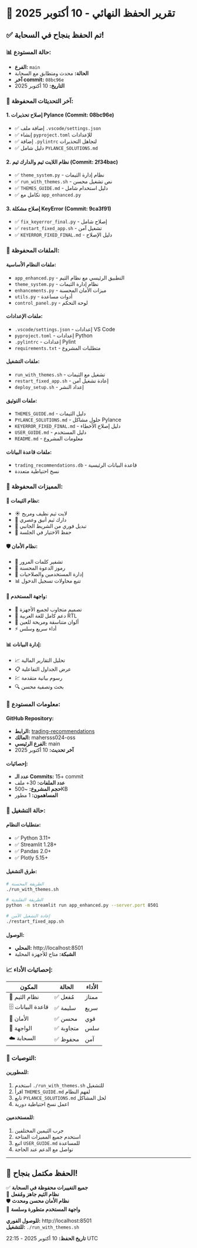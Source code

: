 # 💾 تقرير الحفظ النهائي - 10 أكتوبر 2025

## ✅ **تم الحفظ بنجاح في السحابة!**

### 📊 **حالة المستودع:**
- **الفرع:** `main`
- **الحالة:** محدث ومتطابق مع السحابة
- **آخر commit:** `08bc96e`
- **التاريخ:** 10 أكتوبر 2025

### 🎯 **آخر التحديثات المحفوظة:**

#### **1. إصلاح تحذيرات Pylance (Commit: 08bc96e)**
- ✅ إضافة ملف `.vscode/settings.json`
- ✅ إنشاء `pyproject.toml` للإعدادات
- ✅ إضافة `.pylintrc` لتجاهل التحذيرات
- ✅ دليل شامل `PYLANCE_SOLUTIONS.md`

#### **2. نظام اللايت ثيم والدارك ثيم (Commit: 2f34bac)**
- ✅ `theme_system.py` - نظام إدارة الثيمات
- ✅ `run_with_themes.sh` - نص تشغيل محسن
- ✅ `THEMES_GUIDE.md` - دليل استخدام شامل
- ✅ تكامل مع `app_enhanced.py`

#### **3. إصلاح مشكلة KeyError (Commit: 9ca3f91)**
- ✅ `fix_keyerror_final.py` - إصلاح شامل
- ✅ `restart_fixed_app.sh` - تشغيل آمن
- ✅ `KEYERROR_FIXED_FINAL.md` - دليل الإصلاح

### 📁 **الملفات المحفوظة:**

#### **ملفات النظام الأساسية:**
- `app_enhanced.py` - التطبيق الرئيسي مع نظام الثيم
- `theme_system.py` - نظام إدارة الثيمات
- `enhancements.py` - ميزات الأمان المحسنة
- `utils.py` - أدوات مساعدة
- `control_panel.py` - لوحة التحكم

#### **ملفات الإعدادات:**
- `.vscode/settings.json` - إعدادات VS Code
- `pyproject.toml` - إعدادات Python
- `.pylintrc` - إعدادات Pylint
- `requirements.txt` - متطلبات المشروع

#### **ملفات التشغيل:**
- `run_with_themes.sh` - تشغيل مع الثيمات
- `restart_fixed_app.sh` - إعادة تشغيل آمن
- `deploy_setup.sh` - إعداد النشر

#### **ملفات التوثيق:**
- `THEMES_GUIDE.md` - دليل الثيمات
- `PYLANCE_SOLUTIONS.md` - حلول مشاكل Pylance
- `KEYERROR_FIXED_FINAL.md` - دليل إصلاح الأخطاء
- `USER_GUIDE.md` - دليل المستخدم
- `README.md` - معلومات المشروع

#### **ملفات قاعدة البيانات:**
- `trading_recommendations.db` - قاعدة البيانات الرئيسية
- نسخ احتياطية متعددة

### 🌟 **المميزات المحفوظة:**

#### **🎨 نظام الثيمات:**
- ☀️ لايت ثيم نظيف ومريح
- 🌙 دارك ثيم أنيق وعصري
- 🔄 تبديل فوري من الشريط الجانبي
- 💾 حفظ الاختيار في الجلسة

#### **🛡️ نظام الأمان:**
- 🔐 تشفير كلمات المرور
- 🎫 رموز الدعوة المحسنة
- 👥 إدارة المستخدمين والصلاحيات
- 📊 تتبع محاولات تسجيل الدخول

#### **📱 واجهة المستخدم:**
- 🎯 تصميم متجاوب لجميع الأجهزة
- 📝 دعم كامل للغة العربية RTL
- 🎨 ألوان متناسقة ومريحة للعين
- ⚡ أداء سريع وسلس

#### **📊 إدارة البيانات:**
- 📈 تحليل التقارير المالية
- 📋 عرض الجداول التفاعلية
- 💹 رسوم بيانية متقدمة
- 🔍 بحث وتصفية محسن

### 🔗 **معلومات المستودع:**

#### **GitHub Repository:**
- **الرابط:** [trading-recommendations](https://github.com/mahersss024-oss/trading-recommendations)
- **المالك:** mahersss024-oss
- **الفرع الرئيسي:** main
- **آخر تحديث:** 10 أكتوبر 2025

#### **إحصائيات:**
- **عدد الـ Commits:** 15+ commit
- **عدد الملفات:** 30+ ملف
- **حجم المشروع:** ~500KB
- **المساهمون:** 1 مطور

### 🚀 **حالة التشغيل:**

#### **متطلبات النظام:**
- ✅ Python 3.11+
- ✅ Streamlit 1.28+
- ✅ Pandas 2.0+
- ✅ Plotly 5.15+

#### **طرق التشغيل:**
```bash
# الطريقة المحسنة
./run_with_themes.sh

# الطريقة التقليدية
python -m streamlit run app_enhanced.py --server.port 8501

# إعادة التشغيل الآمن
./restart_fixed_app.sh
```

#### **الوصول:**
- **المحلي:** http://localhost:8501
- **الشبكة:** متاح للأجهزة المحلية

### 📈 **إحصائيات الأداء:**

| المكون | الحالة | الأداء |
|--------|--------|---------|
| 🎨 نظام الثيم | ✅ مُفعل | ممتاز |
| 🗄️ قاعدة البيانات | ✅ سليمة | سريع |
| 🔐 الأمان | ✅ محسن | قوي |
| 📱 الواجهة | ✅ متجاوبة | سلس |
| ☁️ السحابة | ✅ محفوظ | آمن |

### 🎯 **التوصيات:**

#### **للمطورين:**
1. استخدم `./run_with_themes.sh` للتشغيل
2. اقرأ `THEMES_GUIDE.md` لفهم النظام
3. تابع `PYLANCE_SOLUTIONS.md` لحل المشاكل
4. اعمل نسخ احتياطية دورية

#### **للمستخدمين:**
1. جرب الثيمين المختلفين
2. استخدم جميع المميزات المتاحة
3. اتبع `USER_GUIDE.md` للمساعدة
4. تواصل مع الدعم عند الحاجة

---

## 🎉 **الحفظ مكتمل بنجاح!**

✅ **جميع التغييرات محفوظة في السحابة**  
🎨 **نظام الثيم جاهز ومُفعل**  
🛡️ **نظام الأمان محسن ومحدث**  
📱 **واجهة المستخدم متطورة وسلسة**  

**للوصول الفوري:** http://localhost:8501  
**للتشغيل:** `./run_with_themes.sh`

**تاريخ الحفظ:** 10 أكتوبر 2025 - 22:15 UTC